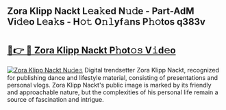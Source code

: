 ## Zora Klipp Nackt L𝚎a𝚔ed N𝚞𝚍e - Part-AdM Vi𝚍𝚎o L𝚎a𝚔s - H𝚘𝚝 O𝚗𝚕yf𝚊ns P𝚑𝚘tos q383v

# <h2><a href="http://kf1qkf.oniu.top/?m=Zora+Klipp+Nackt">🔗👉 🔴 Zora Klipp Nackt P𝚑ot𝚘𝚜 V𝚒d𝚎o</a></h2>

[![Zora Klipp Nackt Nu𝚍e𝚜](https://i.imgur.com/0qMVB7G.gif)](http://kf1qkf.oniu.top/?m=Zora+Klipp+Nackt)
Digital trendsetter Zora Klipp Nackt, recognized for publishing dance and lifestyle material, consisting of presentations and personal vlogs. Zora Klipp Nackt's public image is marked by its friendly and approachable nature, but the complexities of his personal life remain a source of fascination and intrigue.  
